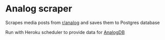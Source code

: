 # Analog scraper

Scrapes media posts from [r/analog](https://www.reddit.com/r/analog/) and saves them to Postgres database

Run with Heroku scheduler to provide data for [AnalogDB](https://analogdb.herokuapp.com/) 

